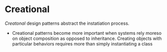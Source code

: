 # Creational

_Creatonal_ design patterns abstract the instatiation process.

- Creational patterns become more important when systems rely moreso on object composition as opposed to inheritance. Creating objects with particular behaviors requires more than simply instantiating a class


